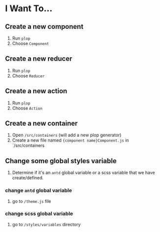 # I Want To...

## Create a new component
1. Run `plop`
2. Choose `Component`

## Create a new reducer
1. Run `plop`
2. Choose `Reducer`

## Create a new action
1. Run `plop`
2. Choose `Action`

## Create a new container
1. Open `/src/containers` (will add a new plop generator)
2. Create a new file named `{component name}Component.js` in `/src/containers

## Change some global styles variable
1. Determine if it's an `antd` global variable or a scss variable that we have create/defined.

### change `antd` global variable
1. go to `/theme.js` file

### change scss global variable
1. go to `/styles/variables` directory

